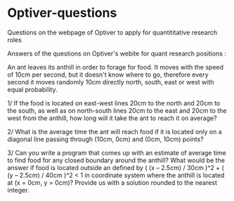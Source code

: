 # Optiver-questions
Questions on the webpage of Optiver to apply for quantititative research roles 

Answers of the questions on Optiver's webite for quant research positions :


An ant leaves its anthill in order to forage for food. It moves with the speed of 10cm per second, but it doesn't know where to go, therefore every second it moves randomly 10cm directly north, south, east or west with equal probability.

1/ If the food is located on east-west lines 20cm to the north and 20cm to the south, as well as on north-south lines 20cm to the east and 20cm to the west from the anthill, how long will it take the ant to reach it on average?

2/ What is the average time the ant will reach food if it is located only on a diagonal line passing through (10cm, 0cm) and (0cm, 10cm) points?

3/ Can you write a program that comes up with an estimate of average time to find food for any closed boundary around the anthill? What would be the answer if food is located outside an defined by ( (x – 2.5cm) / 30cm )^2 + ( (y – 2.5cm) / 40cm )^2 < 1 in coordinate system where the anthill is located at (x = 0cm, y = 0cm)? Provide us with a solution rounded to the nearest integer.
